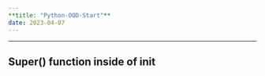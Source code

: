 ```yaml
---
**title: "Python-OOD-Start"**
date: 2023-04-07
---
```


---
**Super()** function inside of **__init__**  
---



